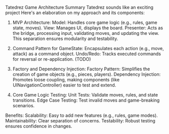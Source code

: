 Tatedrez Game Architecture Summary
Tatedrez sounds like an exciting project Here's an elaboration on my approach and its components:

1. MVP Architecture:
Model: Handles core game logic (e.g., rules, game state, moves).
View: Manages UI, displays the board.
Presenter: Acts as the bridge, processing input, validating moves, and updating the view.
This separation ensures modularity and testability.

2. Command Pattern for GameState:
Encapsulates each action (e.g., move, attack) as a command object.
Undo/Redo: Tracks executed commands for reversal or re-application. (TODO)

4. Factory and Dependency Injection:
Factory Pattern: Simplifies the creation of game objects (e.g., pieces, players).
Dependency Injection: Promotes loose coupling, making components (like UINavigationController) easier to test and extend.

6. Core Game Logic Testing:
Unit Tests: Validate moves, rules, and state transitions.
Edge Case Testing: Test invalid moves and game-breaking scenarios.

Benefits:
Scalability: Easy to add new features (e.g., rules, game modes).
Maintainability: Clear separation of concerns.
Testability: Robust testing ensures confidence in changes.
